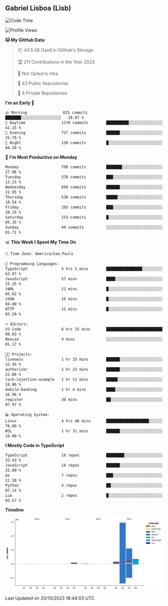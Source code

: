 ## Gabriel Lisboa (Lisb)

<!--START_SECTION:waka-->
![Code Time](http://img.shields.io/badge/Code%20Time-242%20hrs%2049%20mins-blue)

![Profile Views](http://img.shields.io/badge/Profile%20Views-0-blue)

**🐱 My GitHub Data** 

> 📦 44.5 kB Used in GitHub's Storage 
 > 
> 🏆 211 Contributions in the Year 2023
 > 
> 🚫 Not Opted to Hire
 > 
> 📜 43 Public Repositories 
 > 
> 🔑 4 Private Repositories 
 > 
**I'm an Early 🐤** 

```text
🌞 Morning                825 commits         ███████░░░░░░░░░░░░░░░░░░   28.87 % 
🌆 Daytime                1176 commits        ██████████░░░░░░░░░░░░░░░   41.15 % 
🌃 Evening                737 commits         ██████░░░░░░░░░░░░░░░░░░░   25.79 % 
🌙 Night                  120 commits         █░░░░░░░░░░░░░░░░░░░░░░░░   04.20 % 
```
📅 **I'm Most Productive on Monday** 

```text
Monday                   799 commits         ███████░░░░░░░░░░░░░░░░░░   27.96 % 
Tuesday                  378 commits         ███░░░░░░░░░░░░░░░░░░░░░░   13.23 % 
Wednesday                656 commits         ██████░░░░░░░░░░░░░░░░░░░   22.95 % 
Thursday                 530 commits         █████░░░░░░░░░░░░░░░░░░░░   18.54 % 
Friday                   293 commits         ███░░░░░░░░░░░░░░░░░░░░░░   10.25 % 
Saturday                 153 commits         █░░░░░░░░░░░░░░░░░░░░░░░░   05.35 % 
Sunday                   49 commits          ░░░░░░░░░░░░░░░░░░░░░░░░░   01.71 % 
```


📊 **This Week I Spent My Time On** 

```text
🕑︎ Time Zone: America/Sao_Paulo

💬 Programming Languages: 
TypeScript               4 hrs 2 mins        ████████████████░░░░░░░░░   63.97 % 
JavaScript               57 mins             ████░░░░░░░░░░░░░░░░░░░░░   15.25 % 
YAML                     21 mins             █░░░░░░░░░░░░░░░░░░░░░░░░   05.62 % 
JSON                     15 mins             █░░░░░░░░░░░░░░░░░░░░░░░░   04.00 % 
HTTP                     12 mins             █░░░░░░░░░░░░░░░░░░░░░░░░   03.29 % 

🔥 Editors: 
VS Code                  6 hrs 15 mins       █████████████████████████   98.83 % 
Neovim                   4 mins              ░░░░░░░░░░░░░░░░░░░░░░░░░   01.17 % 

🐱‍💻 Projects: 
liveness                 1 hr 25 mins        ██████░░░░░░░░░░░░░░░░░░░   22.45 % 
authorizer               1 hr 23 mins        ██████░░░░░░░░░░░░░░░░░░░   22.06 % 
lock-injection-example   1 hr 11 mins        █████░░░░░░░░░░░░░░░░░░░░   18.86 % 
mobile-banking           1 hr 4 mins         ████░░░░░░░░░░░░░░░░░░░░░   16.96 % 
register                 30 mins             ██░░░░░░░░░░░░░░░░░░░░░░░   07.97 % 

💻 Operating System: 
Linux                    4 hrs 48 mins       ███████████████████░░░░░░   76.00 % 
WSL                      1 hr 31 mins        ██████░░░░░░░░░░░░░░░░░░░   24.00 % 
```

**I Mostly Code in TypeScript** 

```text
TypeScript               19 repos            ████████░░░░░░░░░░░░░░░░░   33.93 % 
JavaScript               14 repos            ██████░░░░░░░░░░░░░░░░░░░   25.00 % 
Go                       7 repos             ███░░░░░░░░░░░░░░░░░░░░░░   12.50 % 
Python                   4 repos             ██░░░░░░░░░░░░░░░░░░░░░░░   07.14 % 
Lua                      2 repos             █░░░░░░░░░░░░░░░░░░░░░░░░   03.57 % 
```



**Timeline**

![Lines of Code chart](https://raw.githubusercontent.com/tenlisboa/tenlisboa/main/assets/bar_graph.png)


 Last Updated on 20/10/2023 18:44:03 UTC
<!--END_SECTION:waka-->
